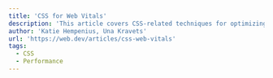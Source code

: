 ```yaml
---
title: 'CSS for Web Vitals'
description: 'This article covers CSS-related techniques for optimizing Web Vitals. These optimizations are broken down by different aspects of a page: layout, images, fonts, animations, and loading'
author: 'Katie Hempenius, Una Kravets'
url: 'https://web.dev/articles/css-web-vitals'
tags:
  - CSS
  - Performance
---
```


